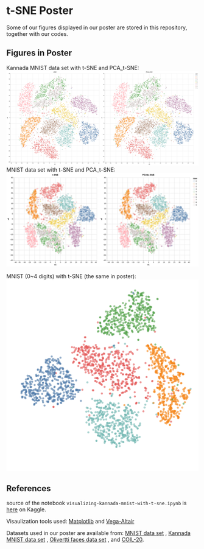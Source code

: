 # t-SNE Poster
Some of our figures displayed in our poster are stored in this repository, together with our codes.

## Figures in Poster
Kannada MNIST data set with t-SNE and PCA_t-SNE:
![Kannada MNIST data set with t-SNE and PCA_t-SNE](high_resolution_fig/tSNE%20and%20PCA_tSNE.png)
MNIST data set with t-SNE and PCA_t-SNE:
![MNIST data set with t-SNE and PCA_t-SNE](altair/tSNE%20and%20PCA_tSNE.png)

MNIST (0~4 digits) with t-SNE (the same in poster):
![MNIST (0~4 digits) with t-SNE](altair/tSNE_4digits.png)

## References
source of the notebook `visualizing-kannada-mnist-with-t-sne.ipynb` is [here](https://www.kaggle.com/code/parulpandey/visualizing-kannada-mnist-with-t-sne) on Kaggle.

Visaulization tools used: [Matplotlib](https://matplotlib.org/) and [Vega-Altair](https://altair-viz.github.io/)

Datasets used in our poster are available from:
[MNIST data set](http://yann.lecun.com/exdb/mnist/index.html) , [Kannada MNIST data set](https://github.com/vinayprabhu/Kannada_MNIST) , [Olivertti faces data set](http://mambo.ucsc.edu/psl/olivetti.html) , and [COIL-20](https://www.cs.columbia.edu/CAVE/software/softlib/coil-20.php).
